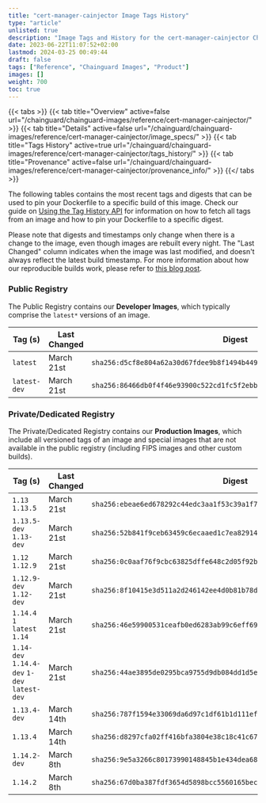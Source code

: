 ```yaml
---
title: "cert-manager-cainjector Image Tags History"
type: "article"
unlisted: true
description: "Image Tags and History for the cert-manager-cainjector Chainguard Image"
date: 2023-06-22T11:07:52+02:00
lastmod: 2024-03-25 00:49:44
draft: false
tags: ["Reference", "Chainguard Images", "Product"]
images: []
weight: 700
toc: true
---
```


{{< tabs >}}
{{< tab title="Overview" active=false url="/chainguard/chainguard-images/reference/cert-manager-cainjector/" >}}
{{< tab title="Details" active=false url="/chainguard/chainguard-images/reference/cert-manager-cainjector/image_specs/" >}}
{{< tab title="Tags History" active=true url="/chainguard/chainguard-images/reference/cert-manager-cainjector/tags_history/" >}}
{{< tab title="Provenance" active=false url="/chainguard/chainguard-images/reference/cert-manager-cainjector/provenance_info/" >}}
{{</ tabs >}}

The following tables contains the most recent tags and digests that can be used to pin your Dockerfile to a specific build of this image. Check our guide on [Using the Tag History API](/chainguard/chainguard-images/using-the-tag-history-api/) for information on how to fetch all tags from an image and how to pin your Dockerfile to a specific digest.

Please note that digests and timestamps only change when there is a change to the image, even though images are rebuilt every night. The "Last Changed" column indicates when the image was last modified, and doesn't always reflect the latest build timestamp. For more information about how our reproducible builds work, please refer to [this blog post](https://www.chainguard.dev/unchained/reproducing-chainguards-reproducible-image-builds).

### Public Registry
The Public Registry contains our **Developer Images**, which typically comprise the `latest*` versions of an image.

| Tag (s)       | Last Changed | Digest                                                                    |
|---------------|--------------|---------------------------------------------------------------------------|
|  `latest`     | March 21st   | `sha256:d5cf8e804a62a30d67fdee9b8f1494b4490bfe0b75c1c2dae4fd424ddb4fa40f` |
|  `latest-dev` | March 21st   | `sha256:86466db0f4f46e93900c522cd1fc5f2ebbe82bc37c0985fcf7d6465ba8181d42` |


### Private/Dedicated Registry
The Private/Dedicated Registry contains our **Production Images**, which include all versioned tags of an image and special images that are not available in the public registry (including FIPS images and other custom builds).

| Tag (s)                                       | Last Changed | Digest                                                                    |
|-----------------------------------------------|--------------|---------------------------------------------------------------------------|
|  `1.13` `1.13.5`                              | March 21st   | `sha256:ebeae6ed678292c44edc3aa1f53c39a1f70d11ef8c6702c82dbdfda7fb369b97` |
|  `1.13.5-dev` `1.13-dev`                      | March 21st   | `sha256:52b841f9ceb63459c6ecaaed1c7ea82914708f7876117a5282066aec0d6c84f6` |
|  `1.12` `1.12.9`                              | March 21st   | `sha256:0c0aaf76f9cbc63825dffe648c2d05f92bb13da7f0891946fe1257a3994a2434` |
|  `1.12.9-dev` `1.12-dev`                      | March 21st   | `sha256:8f10415e3d511a2d246142ee4d0b81b78da88235f8cd3997688743a37820dd62` |
|  `1.14.4` `1` `latest` `1.14`                 | March 21st   | `sha256:46e59900531ceafb0ed6283ab99c6eff69b3dfae9cbf8026edcb334e2d14d492` |
|  `1.14-dev` `1.14.4-dev` `1-dev` `latest-dev` | March 21st   | `sha256:44ae3895de0295bca9755d9db084dd1d5eb8e154eba2c91f97858cd57526725b` |
|  `1.13.4-dev`                                 | March 14th   | `sha256:787f1594e33069da6d97c1df61b1d111effa7aef4fe2c4a7ffa45636e4d75384` |
|  `1.13.4`                                     | March 14th   | `sha256:d8297cfa02ff416bfa3804e38c18c41c677dd09db67340265b38ee611f929ff6` |
|  `1.14.2-dev`                                 | March 8th    | `sha256:9e5a3266c80173990148845b1e434dea689d5dcda41230be1557d863487fd809` |
|  `1.14.2`                                     | March 8th    | `sha256:67d0ba387fdf3654d5898bcc5560165bec76a21d76c40d84e5204f240e2d243a` |

